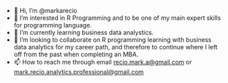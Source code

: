 - 👋 Hi, I’m @markarecio
- 👀 I’m interested in R Programming and to be one of my main expert skills for programming language. 
- 🌱 I’m currently learning business data analystics. 
- 💞️ I’m looking to collaborate on R programming learning with business data analytics for my career path, and therefore to continue where I left off from the past when completing an MBA.
- 📫 How to reach me through email recio.mark.a@gmail.com or mark.recio.analytics.professional@gmail.com

<!---
markarecio/markarecio is a ✨ special ✨ repository because its `README.md` (this file) appears on your GitHub profile.
You can click the Preview link to take a look at your changes.
--->
